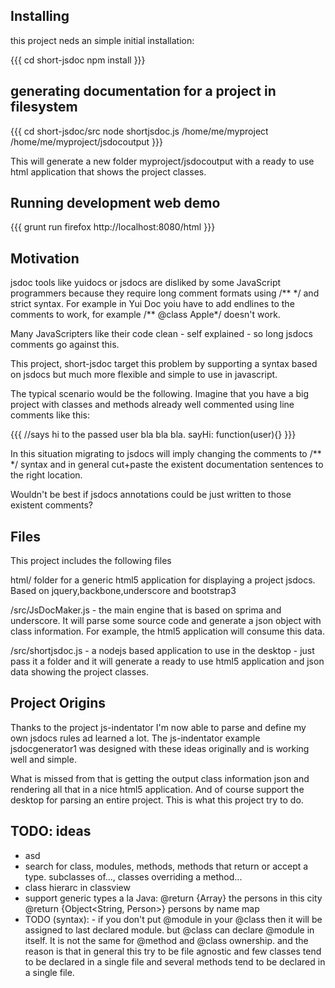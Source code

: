 ## Installing 

this project neds an simple initial installation:

{{{
    cd short-jsdoc
    npm install
}}}

## generating documentation for a project in filesystem

{{{
    cd short-jsdoc/src
    node shortjsdoc.js /home/me/myproject /home/me/myproject/jsdocoutput
}}}

This will generate a new folder myproject/jsdocoutput with a ready to use html application that shows the project classes.

## Running development web demo

{{{
    grunt run
    firefox http://localhost:8080/html
}}}


## Motivation

jsdoc tools like yuidocs or jsdocs are disliked by some JavaScript programmers because they require long comment formats using /\*\* \*/ and strict syntax. For example in Yui Doc yoiu have to add endlines to the comments to work, for example /\*\* @class Apple\*/ doesn't work. 

Many JavaScripters like their code clean - self explained - so long jsdocs comments go against this. 

This project, short-jsdoc target this problem by supporting a syntax based on jsdocs but much more flexible and simple to use in javascript. 

The typical scenario would be the following. Imagine that you have a big project with classes and methods already well commented using line comments like this:

{{{
//says hi to the passed user bla bla bla.
sayHi: function(user){}
}}}

In this situation migrating to jsdocs will imply changing the comments to /\*\* \*/ syntax and in general cut+paste the existent documentation sentences to the right location. 

Wouldn't be best if jsdocs annotations could be just written to those existent comments?

## Files
This project includes the following files

html/ folder for a generic html5 application for displaying a project jsdocs. Based on jquery,backbone,underscore and bootstrap3

/src/JsDocMaker.js - the main engine that is based on sprima and underscore. It will parse some source code and generate a json object with class information. For example, the html5 application will consume this data.

/src/shortjsdoc.js - a nodejs based application to use in the desktop - just pass it a folder and it will generate a ready to use html5 application and json data showing the project classes.

## Project Origins

Thanks to the project js-indentator I'm now able to parse and define my own jsdocs rules ad learned a lot. The js-indentator example jsdocgenerator1 was designed with these ideas originally and is working well and simple.

What is missed from that is getting the output class information json and rendering all that in a nice html5 application. And of course support the desktop for parsing an entire project. This is what this project try to do.



## TODO: ideas
 * asd
 * search for class, modules, methods, methods that return or accept a type. subclasses of..., classes overriding a method... 
 * class hierarc in classview
 * support generic types a la Java:  @return {Array<Person>} the persons in this city @return {Object<String, Person>} persons by name map
 * TODO (syntax): - if you don't put @module in your @class then it will be assigned to last declared module. but @class can declare @module in itself. It is not the same for @method and @class ownership. and the reason is that in general this try to be file agnostic and few classes tend to be declared in a single file and several methods tend to be declared in a single file. 

